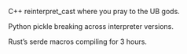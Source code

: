 C++ reinterpret_cast where you pray to the UB gods.

Python pickle breaking across interpreter versions.

Rust’s serde macros compiling for 3 hours.
